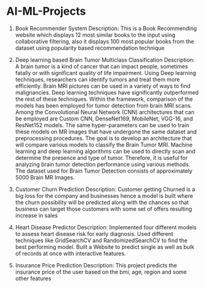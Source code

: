 # AI-ML-Projects

1. Book Recommender System
Description: This is a Book Recommending website which displays 12 most similar books to the input using collaborative filtering, also it displays 100 most popular books from the dataset using popularity based recommendation technique

2. Deep learning based Brain Tumor Multiclass Classification
Description: A brain tumor is a kind of cancer that can impact people, sometimes fatally or with significant quality of life impairment. Using Deep learning techniques, researchers can identify tumors and treat them more efficiently. Brain MRI pictures can be used in a variety of ways to find malignancies. Deep learning techniques have significantly outperformed the rest of these techniques. Within the framework, comparison of the models has been employed for tumor detection from brain MRI scans. Among the Convolutional Neural Network (CNN) architectures that can be employed are Custom CNN, DenseNet169, MobileNet, VGG-16, and ResNet152 models. The same hyper-parameters can be used to train these models on MR images that have undergone the same dataset and preprocessing procedures. The goal is to develop an architecture that will compare various models to classify the Brain Tumor MRI. Machine learning and deep learning algorithms can be used to directly scan and determine the presence and type of tumor. Therefore, it is useful for analyzing brain tumor detection performance using various methods. The dataset used for Brain Tumor Detection consists of approximately 5000 Brain MR Images.

3. Customer Churn Prediction
Description: Customer getting Churned is a big loss for the company and businesses hence a model is built where the churn possibility will be predicted along with the chances so that business can target those customers with some set of offers resulting increase in sales

4. Heart Disease Predictor
Description: Implemented four different models to assess heart disease risk for early diagnosis. Used different techniques like GridSearchCV and RandomizedSearchCV to find the best performing model. Built a Website to predict single as well as bulk of records at once with interactive features.


5. Insurance Price Prediction
Description: This project predicts the insurance price of the user based on the bmi, age, region and some other features
